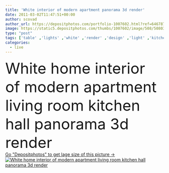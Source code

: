 ```yaml
---
title: 'White interior of modern apartment panorama 3d render'
date: 2011-03-02T11:47:51+00:00
author: scovad
author_url: https://depositphotos.com/portfolio-1007602.html?ref=64678756
image: https://static5.depositphotos.com/thumbs/1007602/image/508/5080383/api_thumb_450.jpg?forcejpeg=true
type: "post"
tags: ['table' ,'lights' ,'white' ,'render' ,'design' ,'light' ,'kitchen' ,'chair' ,'carpet' ,'3d' ,'modern' ,'architecture' ,'house' ,'wall' ,'window' ,'lamp' ,'interior' ,'home' ,'flat' ,'salon' ,'live' ,'furniture' ,'room' ,'stairs' ,'indoors' ,'door' ,'floor' ,'panorama' ,'hall' ,'panoramic' ,'in' ,'living' ,'apartment' ,'lighting' ,'seat' ,'sofa' ,'dining' ,'contemporary' ,'entrance' ,'homes' ,'tv' ,'rendering' ,'corridor' ,'couch' ,'lcd' ,'armchair' ,'rooms' ,'of' ,'staircase' ,'dom' ]
categories: 
  - live
---
```

<div aling="center">
            <font size="60"> White home interior of modern apartment living room kitchen hall panorama 3d render</font>   
</div>
<div>
    <a href='https://static5.depositphotos.com/thumbs/1007602/image/508/5080383/api_thumb_450.jpg?forcejpeg=true?ref=64678756' target=_blank > Go "Depositphotos" to get lage size of this picture ->
        <img href='https://static5.depositphotos.com/thumbs/1007602/image/508/5080383/api_thumb_450.jpg?forcejpeg=true?ref=64678756' src='https://static5.depositphotos.com/1007602/508/i/950/depositphotos_5080383-stock-photo-white-interior-of-modern-apartment.jpg?forcejpeg=true' alt='White home interior of modern apartment living room kitchen hall panorama 3d render' >
    </a>
</div>
